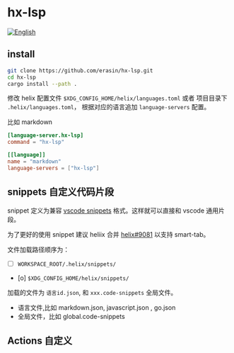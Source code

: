 # hx-lsp

[![English](https://img.shields.io/badge/lang-english-blue.svg)](./README.md)


## install 

```sh
git clone https://github.com/erasin/hx-lsp.git
cd hx-lsp
cargo install --path .
```

修改 helix 配置文件 `$XDG_CONFIG_HOME/helix/languages.toml` 或者 项目目录下 `.helix/languages.toml`， 根据对应的语言追加 `language-servers` 配置。

比如 markdown

```toml
[language-server.hx-lsp]
command = "hx-lsp"

[[language]]
name = "markdown"
language-servers = ["hx-lsp"]
```

## snippets 自定义代码片段

snippet 定义为兼容 [vscode snippets](https://code.visualstudio.com/docs/editor/userdefinedsnippets) 格式。这样就可以直接和 vscode 通用片段。

为了更好的使用 snippet 建议 heliix 合并 [helix#9081](https://github.com/helix-editor/helix/pull/9801) 以支持 smart-tab。

文件加载路径顺序为：

- [ ] `WORKSPACE_ROOT/.helix/snippets/`
- [o] `$XDG_CONFIG_HOME/helix/snippets/`

加载的文件为 `语言id.json`, 和 `xxx.code-snippets` 全局文件。

- 语言文件,比如 markdown.json, javascript.json , go.json
- 全局文件，比如 global.code-snippets


## Actions 自定义




